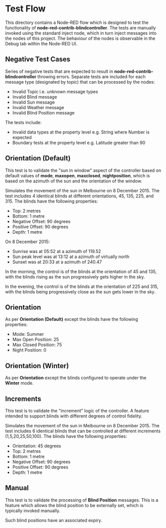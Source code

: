 # Test Flow
This directory contains a Node-RED flow which is designed to test the functionality of **node-red-contrib-blindcontroller**.  The tests are manually invoked using the standard inject node, which in turn inject messages into the nodes of this project.  The behaviour of the nodes is observable in the Debug tab within the Node-RED UI.

Negative Test Cases
-------------------
Series of negative tests that are expected to result in **node-red-contrib-blindcontroller** throwing errors.  Separate tests are included for each message type (designated by topic) that can be processed by the nodes:
* Invalid Topic i.e. unknown message types
* Invalid Blind message
* Invalid Sun message
* Invalid Weather message
* Invalid Blind Position message

The tests include:
* Invalid data types at the property level e.g. String where Number is expected
* Boundary tests at the property level e.g. Latitude greater than 90

Orientation (Default)
---------------------
This test is to validate the "sun in window" aspect of the controller based on default values of **mode**, **maxopen**, **maxclosed**, **nightposition**, which is based on the azimuth of the sun and the orientation of the window.

Simulates the movement of the sun in Melbourne on 8 December 2015.  The test includes 4 identical blinds at different orientations, 45, 135, 225, and 315.
The blinds have the following properties:
* Top: 2 metres
* Bottom: 1 metre
* Negative Offset: 90 degrees
* Positive Offset: 90 degrees
* Depth: 1 metre

On 8 December 2015:
* Sunrise was at 05:52 at a azimuth of 119.52
* Sun peak level was at 13:12 at a azimuth of virtually north
* Sunset was at 20:33 at a azimuth of 240.47

In the morning, the control is of the blinds at the orientation of 45 and 135, with the blinds rising as the sun progressively gets higher in the sky.

In the evening, the control is of the blinds at the orientation of 225 and 315, with the blinds being progressively close as the sun gets lower in the sky.

Orientation
-----------
As per **Orientation (Default)** except the blinds have the following properties:
* Mode: Summer
* Max Open Position: 25
* Max Closed Position: 75
* Night Position: 0

Orientation (Winter)
--------------------
As per **Orientation** except the blinds configured to operate under the **Winter** mode.

Increments
----------
This test is to validate the "increment" logic of the controller.  A feature intended to support blinds with different degrees of control fidelity.

Simulates the movement of the sun in Melbourne on 8 December 2015.  The test includes 6 identical blinds that can be controlled at different increments (1,5,20,25,50,100).
The blinds have the following properties:
* Orientation: 45 degrees
* Top: 2 metres
* Bottom: 1 metre
* Negative Offset: 90 degrees
* Positive Offset: 90 degrees
* Depth: 1 metre

Manual
------
This test is to validate the processing of **Blind Position** messages.  This is a feature which allows the blind position to be externally set, which is typically invoked manually.

Such blind positions have an associated expiry.
